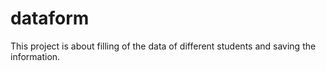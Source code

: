 # dataform
This project is about filling of the data of different students and saving the information.
